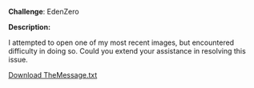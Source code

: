 
**Challenge**: EdenZero


**Description:**

I attempted to open one of my most recent images, but encountered difficulty in doing so. Could you extend your assistance in resolving this issue.

[Download TheMessage.txt](https://github.com/washingtonadiado/Files/raw/main/TheMessage.txt)

